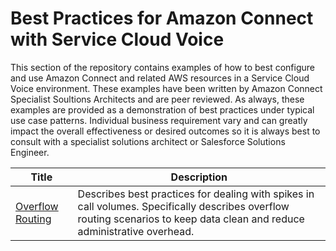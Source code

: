 # Best Practices for Amazon Connect with Service Cloud Voice
This section of the repository contains examples of how to best configure and use Amazon Connect and related AWS resources in a Service Cloud Voice environment. These examples have been written by Amazon Connect Specialist Soultions Architects and are peer reviewed. As always, these examples are provided as a demonstration of best practices under typical use case patterns. Individual business requirement vary and can greatly impact the overall effectiveness or desired outcomes so it is always best to consult with a specialist solutions architect or Salesforce Solutions Engineer.

Title|Description
----------|----------
[Overflow Routing](OverflowRouting.md)|Describes best practices for dealing with spikes in call volumes. Specifically describes overflow routing scenarios to keep data clean and reduce administrative overhead.
